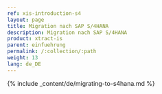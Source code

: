 ```yaml
---
ref: xis-introduction-s4
layout: page
title: Migration nach SAP S/4HANA
description: Migration nach SAP S/4HANA
product: xtract-is
parent: einfuehrung
permalink: /:collection/:path
weight: 13
lang: de_DE
---
```


{% include _content/de/migrating-to-s4hana.md %}